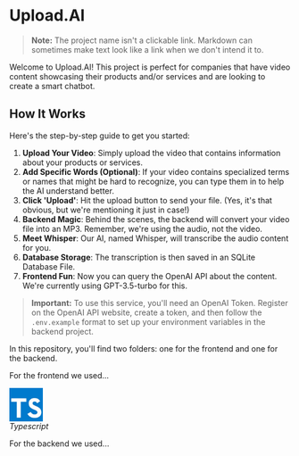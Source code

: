
# Upload.AI
> **Note:** The project name isn't a clickable link. Markdown can sometimes make text look like a link when we don't intend it to.

Welcome to Upload.AI! This project is perfect for companies that have video content showcasing their products and/or services and are looking to create a smart chatbot.

## How It Works
Here's the step-by-step guide to get you started:

1. **Upload Your Video**: Simply upload the video that contains information about your products or services.
2. **Add Specific Words (Optional)**: If your video contains specialized terms or names that might be hard to recognize, you can type them in to help the AI understand better.
3. **Click 'Upload'**: Hit the upload button to send your file. (Yes, it's that obvious, but we're mentioning it just in case!)
4. **Backend Magic**: Behind the scenes, the backend will convert your video file into an MP3. Remember, we're using the audio, not the video.
5. **Meet Whisper**: Our AI, named Whisper, will transcribe the audio content for you.
6. **Database Storage**: The transcription is then saved in an SQLite Database File.
7. **Frontend Fun**: Now you can query the OpenAI API about the content. We're currently using GPT-3.5-turbo for this.

> **Important:** To use this service, you'll need an OpenAI Token. Register on the OpenAI API website, create a token, and then follow the `.env.example` format to set up your environment variables in the backend project.

In this repository, you'll find two folders: one for the frontend and one for the backend.


For the frontend we used...

<div style='display:flex; flex-direction:column'>
  <img src='/frontend/public/Stacks/typescript.jpg' width="60px"/>
  <i>Typescript</i>
</div>


For the backend we used...

